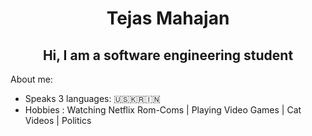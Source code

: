 <h1 align="center"> Tejas Mahajan </h1>

<h2 align="center"> Hi, I am a software engineering student </h2>

<p>About me:</p>

- Speaks 3 languages: 🇺🇸🇰🇷🇮🇳
- Hobbies : Watching Netflix Rom-Coms | Playing Video Games | Cat Videos | Politics 
